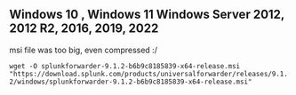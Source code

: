 ## Windows 10 , Windows 11 Windows Server 2012, 2012 R2, 2016, 2019, 2022

msi file was too big, even compressed :/

`wget -O splunkforwarder-9.1.2-b6b9c8185839-x64-release.msi "https://download.splunk.com/products/universalforwarder/releases/9.1.2/windows/splunkforwarder-9.1.2-b6b9c8185839-x64-release.msi"`